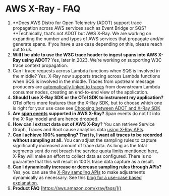 # AWS X-Ray - FAQ

1. **Does AWS Distro for Open Telemetry (ADOT) support trace propagation across AWS services such as Event Bridge or SQS?
    **Technically, that’s not ADOT but AWS X-Ray. We are working on expanding the number and types of AWS services that propagate and/or generate spans. If you have a use case depending on this, please reach out to us.
1. **Will I be able to use the W3C trace header to ingest spans into AWS X-Ray using ADOT?**
    Yes, later in 2023. We’re working on supporting W3C trace context propagation. 
1. Can I trace requests across Lambda functions when SQS is involved in the middle?
    Yes. X-Ray now supports tracing across Lambda functions when SQS is involved in the middle. Traces from upstream message producers are [automatically linked to traces](https://docs.aws.amazon.com/xray/latest/devguide/xray-services-sqs.html) from downstream Lambda consumer nodes, creating an end-to-end view of the application.
1. **Should I use X-Ray SDK or the OTel SDK to instrument my application?**
    OTel offers more features than the X-Ray SDK, but to choose which one is right for your use case see [Choosing between ADOT and X-Ray SDK](https://docs.aws.amazon.com/xray/latest/devguide/xray-instrumenting-your-app.html#xray-instrumenting-choosing)
1. **Are [span events](https://opentelemetry.io/docs/instrumentation/ruby/manual/#add-span-events) supported in AWS X-Ray?**
 Span events do not fit into the X-Ray model and are hence dropped.
1. **How can I extract data out of AWS X-Ray?**
 You can retrieve Service Graph, Traces and Root cause analytics data [using X-Ray APIs](https://docs.aws.amazon.com/xray/latest/devguide/xray-api-gettingdata.html).
1. **Can I achieve 100% sampling? That is, I want all traces to be recorded without sampling at all.**
 You can adjust the sampling rules to capture significantly increased amount of trace data. As long as the total segments sent do not breach the [service quota limits mentioned here](https://docs.aws.amazon.com/general/latest/gr/xray.html#limits_xray), X-Ray will make an effort to collect data as configured. There is no guarantee that this will result in 100% trace data capture as a result.
1. **Can I dynamically increase or decrease sampling rules through APIs?**
Yes, you can use the [X-Ray sampling APIs](https://docs.aws.amazon.com/xray/latest/devguide/xray-api-sampling.html) to make adjustments dynamically as necessary. See this [blog for a use-case based explanation](https://aws.amazon.com/blogs/mt/dynamically-adjusting-x-ray-sampling-rules/).
1. **Product FAQ**
[https://aws.amazon.com/xray/faqs/]()

